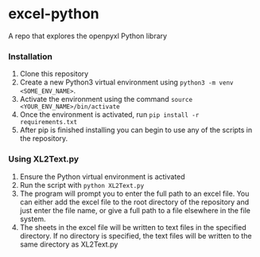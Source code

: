 # excel-python
A repo that explores the openpyxl Python library

### Installation
1. Clone this repository
2. Create a new Python3 virtual environment using `python3 -m venv <SOME_ENV_NAME>`.
3. Activate the environment using the command `source <YOUR_ENV_NAME>/bin/activate`
4. Once the environment is activated, run `pip install -r requirements.txt`
5. After pip is finished installing you can begin to use any of the scripts in the repository.

### Using XL2Text.py
1. Ensure the Python virtual environment is activated
2. Run the script with `python XL2Text.py`
3. The program will prompt you to enter the full path to an excel file. You
can either add the excel file to the root directory of the repository and just enter the file name, or give a full path to a file elsewhere in the file system.
4. The sheets in the excel file will be written to text files in the specified directory. If no directory is specified, the text files will be written to the same directory as XL2Text.py

